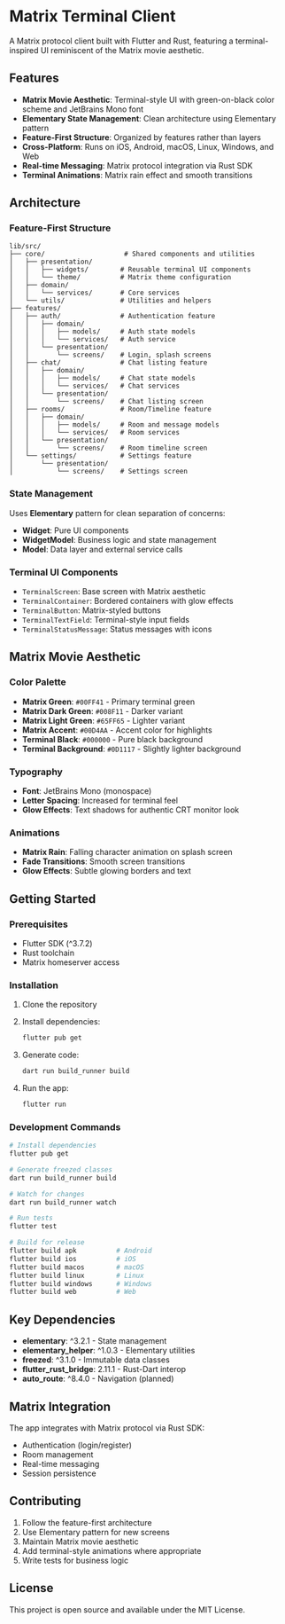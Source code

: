 # Matrix Terminal Client

A Matrix protocol client built with Flutter and Rust, featuring a terminal-inspired UI reminiscent of the Matrix movie aesthetic.

## Features

- **Matrix Movie Aesthetic**: Terminal-style UI with green-on-black color scheme and JetBrains Mono font
- **Elementary State Management**: Clean architecture using Elementary pattern
- **Feature-First Structure**: Organized by features rather than layers
- **Cross-Platform**: Runs on iOS, Android, macOS, Linux, Windows, and Web
- **Real-time Messaging**: Matrix protocol integration via Rust SDK
- **Terminal Animations**: Matrix rain effect and smooth transitions

## Architecture

### Feature-First Structure

```
lib/src/
├── core/                    # Shared components and utilities
│   ├── presentation/
│   │   ├── widgets/        # Reusable terminal UI components
│   │   └── theme/          # Matrix theme configuration
│   ├── domain/
│   │   └── services/       # Core services
│   └── utils/              # Utilities and helpers
├── features/
│   ├── auth/               # Authentication feature
│   │   ├── domain/
│   │   │   ├── models/     # Auth state models
│   │   │   └── services/   # Auth service
│   │   └── presentation/
│   │       └── screens/    # Login, splash screens
│   ├── chat/               # Chat listing feature
│   │   ├── domain/
│   │   │   ├── models/     # Chat state models
│   │   │   └── services/   # Chat services
│   │   └── presentation/
│   │       └── screens/    # Chat listing screen
│   ├── rooms/              # Room/Timeline feature
│   │   ├── domain/
│   │   │   ├── models/     # Room and message models
│   │   │   └── services/   # Room services
│   │   └── presentation/
│   │       └── screens/    # Room timeline screen
│   └── settings/           # Settings feature
│       └── presentation/
│           └── screens/    # Settings screen
```

### State Management

Uses **Elementary** pattern for clean separation of concerns:
- **Widget**: Pure UI components
- **WidgetModel**: Business logic and state management
- **Model**: Data layer and external service calls

### Terminal UI Components

- `TerminalScreen`: Base screen with Matrix aesthetic
- `TerminalContainer`: Bordered containers with glow effects
- `TerminalButton`: Matrix-styled buttons
- `TerminalTextField`: Terminal-style input fields
- `TerminalStatusMessage`: Status messages with icons

## Matrix Movie Aesthetic

### Color Palette
- **Matrix Green**: `#00FF41` - Primary terminal green
- **Matrix Dark Green**: `#008F11` - Darker variant
- **Matrix Light Green**: `#65FF65` - Lighter variant
- **Matrix Accent**: `#00D4AA` - Accent color for highlights
- **Terminal Black**: `#000000` - Pure black background
- **Terminal Background**: `#0D1117` - Slightly lighter background

### Typography
- **Font**: JetBrains Mono (monospace)
- **Letter Spacing**: Increased for terminal feel
- **Glow Effects**: Text shadows for authentic CRT monitor look

### Animations
- **Matrix Rain**: Falling character animation on splash screen
- **Fade Transitions**: Smooth screen transitions
- **Glow Effects**: Subtle glowing borders and text

## Getting Started

### Prerequisites
- Flutter SDK (^3.7.2)
- Rust toolchain
- Matrix homeserver access

### Installation

1. Clone the repository
2. Install dependencies:
   ```bash
   flutter pub get
   ```

3. Generate code:
   ```bash
   dart run build_runner build
   ```

4. Run the app:
   ```bash
   flutter run
   ```

### Development Commands

```bash
# Install dependencies
flutter pub get

# Generate freezed classes
dart run build_runner build

# Watch for changes
dart run build_runner watch

# Run tests
flutter test

# Build for release
flutter build apk          # Android
flutter build ios          # iOS
flutter build macos        # macOS
flutter build linux        # Linux
flutter build windows      # Windows
flutter build web          # Web
```

## Key Dependencies

- **elementary**: ^3.2.1 - State management
- **elementary_helper**: ^1.0.3 - Elementary utilities
- **freezed**: ^3.1.0 - Immutable data classes
- **flutter_rust_bridge**: 2.11.1 - Rust-Dart interop
- **auto_route**: ^8.4.0 - Navigation (planned)

## Matrix Integration

The app integrates with Matrix protocol via Rust SDK:
- Authentication (login/register)
- Room management
- Real-time messaging
- Session persistence

## Contributing

1. Follow the feature-first architecture
2. Use Elementary pattern for new screens
3. Maintain Matrix movie aesthetic
4. Add terminal-style animations where appropriate
5. Write tests for business logic

## License

This project is open source and available under the MIT License.
